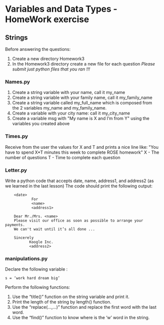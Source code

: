 # Variables and Data Types - HomeWork exercise 
 
## Strings

Before answering the questions:
1. Create a new directory Homework3
2. In the Homework3 directory create a new file for each question 
*Please submit just python files that you ran !!!*

### Names.py
1. Create a string variable with your name, call it my_name
2. Create a string variable with your family name, call it my_family_name
3. Create a string variable called my_full_name which is composed from the 2 variables my_name and my_family_name.
4. Create a variable with your city name: call it my_city_name
5. Create a variable msg with "My name is X and I’m from Y" using the variables you created above


### Times.py
Receive from the user the values for X and T and prints a nice line like:
"You have to spend X*T minutes this week to complete ROSE homework"
X - The number of questions 
T - Time to complete each question 

### Letter.py
Write a python code that accepts date, name,  address1, and address2 (as we learned in the last lesson)
The code should print the following output:

        <date>                 
                For
                <name>
                <address1>
 
        Dear Mr./Mrs. <name>
        Please visit our office as soon as possible to arrange your payments.
        We can't wait until it’s all done ...
 
        Sincerely
               Koogle Inc.
               <address2>
### manipulations.py
Declare the following variable :  
    
    s = ‘work hard dream big’ 
Perform the following functions:
1. Use the “title()” function on the string variable and print it.
2. Print the length of the string by length() function.
3. Use the “replace(...,...)” function and replace the first word with the last word.
4. Use the “find()” function to know where is the ‘w’ word in the string.
	